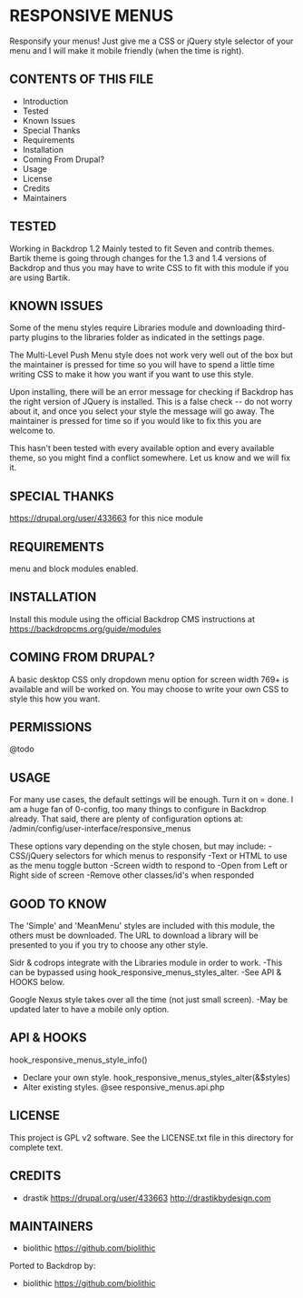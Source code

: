 RESPONSIVE MENUS
===================

Responsify your menus! Just give me a CSS or jQuery style selector
of your menu and I will make it mobile friendly (when the time is right).

CONTENTS OF THIS FILE
---------------------

 - Introduction
 - Tested
 - Known Issues
 - Special Thanks
 - Requirements
 - Installation
 - Coming From Drupal?
 - Usage
 - License
 - Credits
 - Maintainers

TESTED
-----

Working in Backdrop 1.2
Mainly tested to fit Seven and contrib themes.  Bartik theme is going through changes for the 1.3 and 1.4 versions of Backdrop and thus you may have to write CSS to fit with this module if you are using Bartik.

KNOWN ISSUES
---------------------

Some of the menu styles require Libraries module and downloading third-party plugins to the libraries folder as indicated in the settings page.

The Multi-Level Push Menu style does not work very well out of the box but the maintainer is pressed for time so you will have to spend a little time writing CSS to make it how you want if you want to use this style.

Upon installing, there will be an error message for checking if Backdrop has the right version of JQuery is installed.  This is a false check -- do not worry about it, and once you select your style the message will go away.  The maintainer is pressed for time so if you would like to fix this you are welcome to.

This hasn't been tested with every available option and every available theme, so you might find a conflict somewhere.  Let us know and we will fix it.

SPECIAL THANKS
--------------

https://drupal.org/user/433663 for this nice module


REQUIREMENTS
------------

menu and block modules enabled.

INSTALLATION
------------

Install this module using the official Backdrop CMS instructions at https://backdropcms.org/guide/modules

COMING FROM DRUPAL?
-------------------

A basic desktop CSS only dropdown menu option for screen width 769+ is available and will be worked on.  You may choose to write your own CSS to style this how you want.

PERMISSIONS
------------

@todo


USAGE
------------
For many use cases, the default settings will be enough.  Turn it on = done.
I am a huge fan of 0-config, too many things to configure in Backdrop already.
That said, there are plenty of configuration options at:
/admin/config/user-interface/responsive_menus

These options vary depending on the style chosen, but may include:
-CSS/jQuery selectors for which menus to responsify
-Text or HTML to use as the menu toggle button
-Screen width to respond to
-Open from Left or Right side of screen
-Remove other classes/id's when responded


GOOD TO KNOW
------------
The 'Simple' and 'MeanMenu' styles are included with this module, the others must be downloaded.  The URL to download a library will be presented to you if you try to choose any other style.

Sidr & codrops integrate with the Libraries module in order to work.
-This can be bypassed using hook_responsive_menus_styles_alter.
-See API & HOOKS below.

Google Nexus style takes over all the time (not just small screen).
-May be updated later to have a mobile only option.


API & HOOKS
-----------
hook_responsive_menus_style_info()
- Declare your own style.
hook_responsive_menus_styles_alter(&$styles)
- Alter existing styles.
@see responsive_menus.api.php

LICENSE
-------

This project is GPL v2 software. See the LICENSE.txt file in this directory for complete text.

CREDITS
-----------

- drastik <https://drupal.org/user/433663>
<http://drastikbydesign.com>

MAINTAINERS
-----------

 - biolithic <https://github.com/biolithic>

Ported to Backdrop by:

 - biolithic <https://github.com/biolithic>
